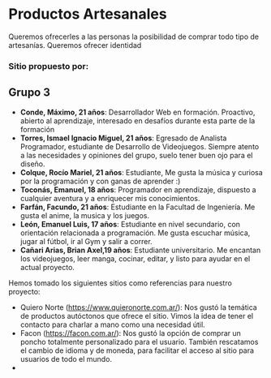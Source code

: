 # Productos Artesanales
Queremos ofrecerles a las personas la posibilidad de comprar todo tipo de artesanías. Queremos ofrecer identidad

### Sitio propuesto por:
## Grupo 3
- **Conde, Máximo, 21 años**: Desarrollador Web en formación. Proactivo, abierto al aprendizaje, interesado en desafíos durante esta parte de la formación
- **Torres, Ismael Ignacio Miguel, 21 años**: Egresado de Analista Programador, estudiante de Desarrollo de Videojuegos. Siempre atento a las necesidades y opiniones del grupo, suelo tener buen ojo para el diseño.
- **Colque, Rocío Mariel, 21 años**: Estudiante, Me gusta la música y curiosa por la programación y con ganas de aprender :)
- **Toconás, Emanuel, 18 años**: Programador en aprendizaje, dispuesto a cualquier aventura y a enriquecer mis conocimientos.
- **Farfán, Facundo, 21 años**: Estudiante en la Facultad de Ingeniería. Me gusta el anime, la musica y los juegos.
- **León, Emanuel Luis, 17 años**: Estudiante en nivel secundario, con orientación relacionada a programación. Me gusta escuchar música, jugar al fútbol, ir al Gym y salir a correr.
- **Cañari Arias, Brian Axel,19 años**: Estudiante universitario. Me encantan los videojuegos, leer manga, cocinar, editar, y listo para ayudar en el actual proyecto.


Hemos tomado los siguientes sitios como referencias para nuestro proyecto:
- Quiero Norte (https://www.quieronorte.com.ar/): Nos gustó la temática de productos autóctonos que ofrece el sitio. Vimos la idea de tener el contacto para charlar a mano como una necesidad útil.
- Facon (https://facon.com.ar/): Nos gustó la opción de comprar un poncho totalmente personalizado para el usuario. También rescatamos el cambio de idioma y de moneda, para facilitar el acceso al sitio para usuarios de todo el mundo.
- 
